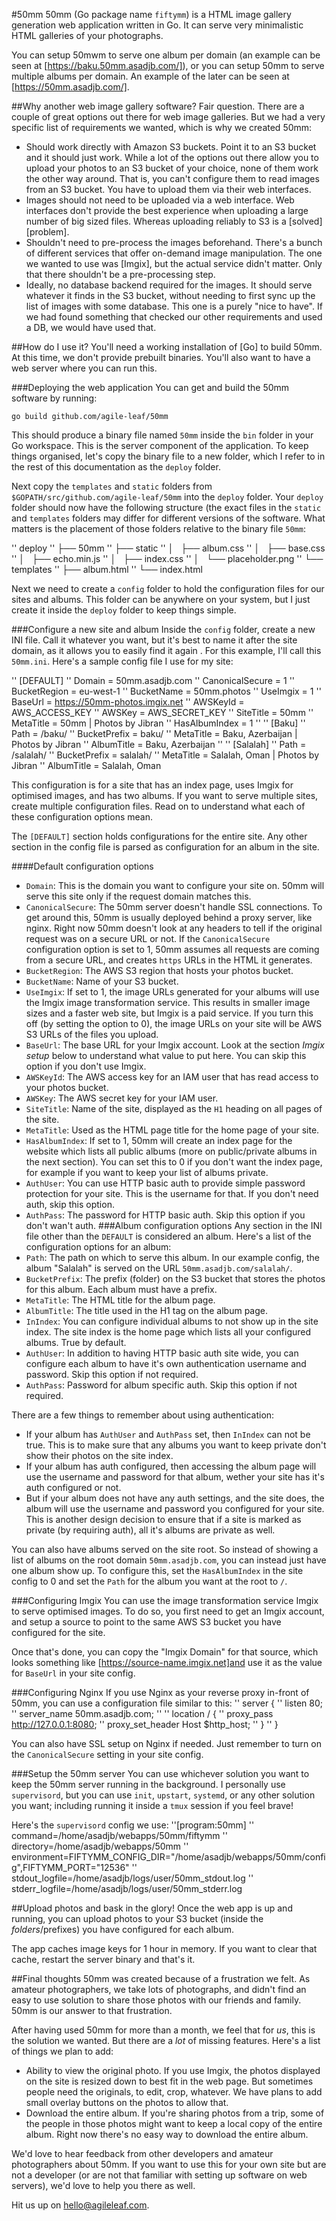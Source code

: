 #50mm
50mm (Go package name `fiftymm`) is a HTML image gallery generation web application written in Go. It can serve very minimalistic HTML galleries of your photographs.

You can setup 50mwm to serve one album per domain (an example can be seen at [https://baku.50mm.asadjb.com/]), or you can setup 50mm to serve multiple albums per domain. An example of the later can be seen at [https://50mm.asadjb.com/].

##Why another web image gallery software?
Fair question. There are a couple of great options out there for web image galleries. But we had a very specific list of requirements we wanted, which is why we created 50mm:
- Should work directly with Amazon S3 buckets. Point it to an S3 bucket and it should just work. While a lot of the options out there allow you to upload your photos to an S3 bucket of your choice, none of them work the other way around. That is, you can't configure them to read images from an S3 bucket. You have to upload them via their web interfaces.
- Images should not need to be uploaded via a web interface. Web interfaces don't provide the best experience when uploading a large number of big sized files. Whereas uploading reliably to S3 is a [solved] [problem].
- Shouldn't need to pre-process the images beforehand. There's a bunch of different services that offer on-demand image manipulation. The one we wanted to use was [Imgix], but the actual service didn't matter. Only that there shouldn't be a pre-processing step.
- Ideally, no database backend required for the images. It should serve whatever it finds in the S3 bucket, without needing to first sync up the list of images with some database. This one is a purely "nice to have". If we had found something that checked our other requirements and used a DB, we would have used that.

##How do I use it?
You'll need a working installation of [Go] to build 50mm. At this time, we don't provide prebuilt binaries. You'll also want to have a web server where you can run this.

###Deploying the web application
You can get and build the 50mm software by running:

	go build github.com/agile-leaf/50mm

This should produce a binary file named `50mm` inside the `bin` folder in your Go workspace. This is the server component of the application. To keep things organised, let's copy the binary file to a new folder, which I refer to in the rest of this documentation as the `deploy` folder.

Next copy the `templates` and `static` folders from `$GOPATH/src/github.com/agile-leaf/50mm` into the `deploy` folder. Your `deploy` folder should now have the following structure (the exact files in the `static` and `templates` folders may differ for different versions of the software. What matters is the placement of those folders relative to the binary file `50mm`:

'' deploy
'' ├── 50mm
'' ├── static
'' │   ├── album.css
'' │   ├── base.css
'' │   ├── echo.min.js
'' │   ├── index.css
'' │   └── placeholder.png
'' └── templates
	'' ├── album.html
	'' └── index.html

Next we need to create a `config` folder to hold the configuration files for our sites and albums. This folder can be anywhere on your system, but I just create it inside the `deploy` folder to keep things simple.

###Configure a new site and album
Inside the `config` folder, create a new INI file. Call it whatever you want, but it's best to name it after the site domain, as it allows you to easily find it again . For this example, I'll call this `50mm.ini`. Here's a sample config file I use for my site:

'' [DEFAULT]
'' Domain = 50mm.asadjb.com
'' CanonicalSecure = 1
'' BucketRegion = eu-west-1
'' BucketName = 50mm.photos
'' UseImgix = 1
'' BaseUrl = https://50mm-photos.imgix.net
'' AWSKeyId = AWS_ACCESS_KEY
'' AWSKey = AWS_SECRET_KEY
'' SiteTitle = 50mm
'' MetaTitle = 50mm | Photos by Jibran
'' HasAlbumIndex = 1
'' 
'' [Baku]
'' Path = /baku/
'' BucketPrefix = baku/
'' MetaTitle = Baku, Azerbaijan | Photos by Jibran
'' AlbumTitle = Baku, Azerbaijan
'' 
'' [Salalah]
'' Path = /salalah/
'' BucketPrefix = salalah/
'' MetaTitle = Salalah, Oman | Photos by Jibran
'' AlbumTitle = Salalah, Oman

This configuration is for a site that has an index page, uses Imgix for optimised images, and has two albums. If you want to serve multiple sites, create multiple configuration files. Read on to understand what each of these configuration options mean.

The `[DEFAULT]` section holds configurations for the entire site. Any other section in the config file is parsed as configuration for an album in the site.

####Default configuration options
- `Domain`: This is the domain you want to configure your site on. 50mm will serve this site only if the request domain matches this.
- `CanonicalSecure`: The 50mm server doesn't handle SSL connections. To get around this, 50mm is usually deployed behind a proxy server, like nginx. Right now 50mm doesn't look at any headers to tell if the original request was on a secure URL or not. If the `CanonicalSecure` configuration option is set to 1, 50mm assumes all requests are coming from a secure URL, and creates `https` URLs in the HTML it generates.
- `BucketRegion`: The AWS S3 region that hosts your photos bucket.
- `BucketName`: Name of your S3 bucket.
- `UseImgix`: If set to 1, the image URLs generated for your albums will use the Imgix image transformation service. This results in smaller image sizes and a faster web site, but Imgix is a paid service. If you turn this off (by setting the option to 0), the image URLs on your site will be AWS S3 URLs of the files you upload.
- `BaseUrl`: The base URL for your Imgix account. Look at the section _Imgix setup_ below to understand what value to put here. You can skip this option if you don't use Imgix.
- `AWSKeyId`: The AWS access key for an IAM user that has read access to your photos bucket.
- `AWSKey`: The AWS secret key for your IAM user.
- `SiteTitle`: Name of the site, displayed as the `H1` heading on all pages of the site.
- `MetaTitle`: Used as the HTML page title for the home page of your site.
- `HasAlbumIndex`: If set to 1, 50mm will create an index page for the website which lists all public albums (more on public/private albums in the next section). You can set this to 0 if you don't want the index page, for example if you want to keep your list of albums private.
- `AuthUser`: You can use HTTP basic auth to provide simple password protection for your site. This is the username for that. If you don't need auth, skip this option.
- `AuthPass`: The password for HTTP basic auth. Skip this option if you don't wan't auth.
###Album configuration options
Any section in the INI file other than the `DEFAULT` is considered an album. Here's a list of the configuration options for an album:
- `Path`: The path on which to serve this album. In our example config, the album "Salalah" is served on the URL `50mm.asadjb.com/salalah/`.
- `BucketPrefix`: The prefix (folder) on the S3 bucket that stores the photos for this album. Each album must have a prefix.
- `MetaTitle`: The HTML title for the album page.
- `AlbumTitle`: The title used in the H1 tag on the album page.
- `InIndex`: You can configure individual albums to not show up in the site index. The site index is the home page which lists all your configured albums. True by default.
- `AuthUser`: In addition to having HTTP basic auth site wide, you can configure each album to have it's own authentication username and password. Skip this option if not required.
- `AuthPass`: Password for album specific auth. Skip this option if not required.

There are a few things to remember about using authentication:
 - If your album has `AuthUser` and `AuthPass` set, then `InIndex` can not be true. This is to make sure that any albums you want to keep private don't show their photos on the site index.
- If your album has auth configured, then accessing the album page will use the username and password for that album, wether your site has it's auth configured or not.
- But if your album does not have any auth settings, and the site does, the album will use the username and password you configured for your site. This is another design decision to ensure that if a site is marked as private (by requiring auth), all it's albums are private as well.

You can also have albums served on the site root. So instead of showing a list of albums on the root domain `50mm.asadjb.com`, you can instead just have one album show up. To configure this, set the `HasAlbumIndex` in the site config to 0 and set the `Path` for the album you want at the root to `/`.

###Configuring Imgix
You can use the image transformation service Imgix to serve optimised images. To do so, you first need to get an Imgix account, and setup a source to point to the same AWS S3 bucket you have configured for the site.

Once that's done, you can copy the "Imgix Domain" for that source, which looks something like [https://source-name.imgix.net]and use it as the value for `BaseUrl` in your site config.

###Configuring Nginx
If you use Nginx as your reverse proxy in-front of 50mm, you can use a configuration file similar to this:
'' server {
''     listen 80;
''     server_name 50mm.asadjb.com;
'' 
''     location / {
''         proxy_pass http://127.0.0.1:8080;
''         proxy_set_header Host $http_host;
''     }
'' }

You can also have SSL setup on Nginx if needed. Just remember to turn on the `CanonicalSecure` setting in your site config.

###Setup the 50mm server
You can use whichever solution you want to keep the 50mm server running in the background. I personally use `supervisord`, but you can use `init`, `upstart`, `systemd`, or any other solution you want; including running it inside a `tmux` session if you feel brave!

Here's the `supervisord` config we use:
''[program:50mm]
'' command=/home/asadjb/webapps/50mm/fiftymm
'' directory=/home/asadjb/webapps/50mm
'' environment=FIFTYMM_CONFIG_DIR="/home/asadjb/webapps/50mm/config",FIFTYMM_PORT="12536"
'' stdout_logfile=/home/asadjb/logs/user/50mm_stdout.log
'' stderr_logfile=/home/asadjb/logs/user/50mm_stderr.log

##Upload photos and bask in the glory!
Once the web app is up and running, you can upload photos to your S3 bucket (inside the _folders_/prefixes) you have configured for each album.

The app caches image keys for 1 hour in memory. If you want to clear that cache, restart the server binary and that's it.

##Final thoughts
50mm was created because of a frustration we felt. As amateur photographers, we take lots of photographs, and didn't find an easy to use solution to share those photos with our friends and family. 50mm is our answer to that frustration.

After having used 50mm for more than a month, we feel that for _us_, this is the solution we wanted. But there are a _lot_ of missing features. Here's a list of things we plan to add:
- Ability to view the original photo. If you use Imgix, the photos displayed on the site is resized down to best fit in the web page. But sometimes people need the originals, to edit, crop, whatever. We have plans to add small overlay buttons on the photos to allow that.
- Download the entire album. If you're sharing photos from a trip, some of the people in those photos might want to keep a local copy of the entire album. Right now there's no easy way to download the entire album.

We'd love to hear feedback from other developers and amateur photographers about 50mm. If you want to use this for your own site but are not a developer (or are not that familiar with setting up software on web servers), we'd love to help you there as well.

Hit us up on hello@agileleaf.com.
